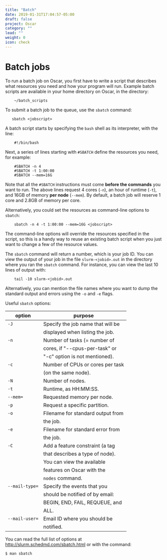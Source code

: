 ```yaml
---
title: "Batch"
date: 2019-01-31T17:04:57-05:00
draft: false
project: Oscar
category: ""
lead: ""
weight: 0
icon: check
---
```


# Batch jobs

To run a batch job on Oscar, you first have to write a
script that describes what resources you need and how your program will
run. Example batch scripts are available in your home directory on
Oscar, in the directory:

````
    ~/batch_scripts
````

To submit a batch job to the queue, use the `sbatch` command:

````
   sbatch <jobscript>
````

A batch script starts by specifying the `bash` shell as its interpreter,
with the line:

````
    #!/bin/bash
````

Next, a series of lines starting with `#SBATCH` define the resources you
need, for example:

````
    #SBATCH -n 4
    #SBATCH -t 1:00:00
    #SBATCH --mem=16G
````

Note that all the `#SBATCH` instructions must come **before the
commands** you want to run. The above lines request 4 cores (`-n`), an
hour of runtime (`-t`), and 16GB of memory **per node** (`--mem`). By
default, a batch job will reserve 1 core and 2.8GB of memory per core.

Alternatively, you could set the resources as command-line options to
`sbatch`:

````
    sbatch -n 4 -t 1:00:00 --mem=16G <jobscript>
````

The command-line options will override the resources specified in the
script, so this is a handy way to reuse an existing batch script when
you just want to change a few of the resource values.

The `sbatch` command will return a number, which is your job ID. You can
view the output of your job in the file `slurm-<jobid>.out` in the
directory where you ran the `sbatch` command. For instance, you can view
the last 10 lines of output with:

````
    tail -10 slurm-<jobid>.out
````

Alternatively, you can mention the file names where you want to dump the
standard output and errors using the `-o` and `-e` flags.

Useful `sbatch` options:

option                             | purpose
-----------------------------------|-----------------------------------
 `-J`                              | Specify the job name that will be
                                   | displayed when listing the job.   
 `-n`                              | Number of tasks (= number of      
                                   | cores, if "--cpus-per-task" or    
                                   | "-c" option is not mentioned).    
 `-c`                              | Number of CPUs or cores per task  
                                   | (on the same node).               
 `-N`                              | Number of nodes.                  
 `-t`                              | Runtime, as HH:MM:SS.             
 `--mem=`                          | Requested memory per node.        
 `-p`                              | Request a specific partition.     
 `-o`                              | Filename for standard output from
                                   | the job.                          
 `-e`                              | Filename for standard error from  
                                   | the job.                          
 `-C`                              | Add a feature constraint (a tag   
                                   | that describes a type of node).   
                                   | You can view the available        
                                   | features on Oscar with the        
                                   | `nodes` command.                  
 `--mail-type=`                    | Specify the events that you       
                                   | should be notified of by email:   
                                   | BEGIN, END, FAIL, REQUEUE, and    
                                   | ALL.                              
 `--mail-user=`                    | Email ID where you should be      
                                   | notified.                         

You can read the full list of options at
<http://slurm.schedmd.com/sbatch.html> or with the command:

    $ man sbatch
